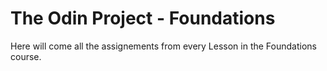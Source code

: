 # The Odin Project - Foundations

Here will come all the assignements from every Lesson in the Foundations course.
